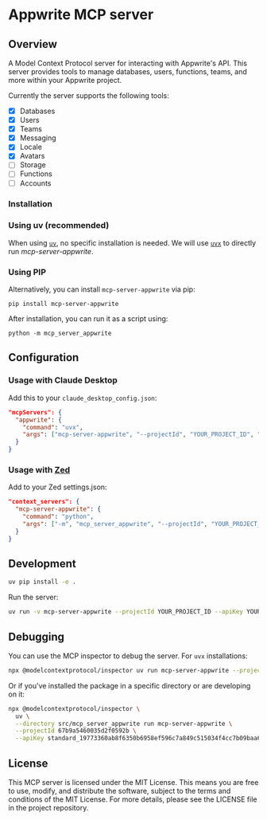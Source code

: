 # Appwrite MCP server

## Overview

A Model Context Protocol server for interacting with Appwrite's API. This server provides tools to manage databases, users, functions, teams, and more within your Appwrite project.

Currently the server supports the following tools:

- [x] Databases
- [x] Users
- [x] Teams
- [x] Messaging
- [x] Locale
- [x] Avatars
- [ ] Storage
- [ ] Functions
- [ ] Accounts

### Installation

### Using uv (recommended)

When using [`uv`](https://docs.astral.sh/uv/), no specific installation is needed. We will use [`uvx`](https://docs.astral.sh/uv/guides/tools/) to directly run *mcp-server-appwrite*.

### Using PIP

Alternatively, you can install `mcp-server-appwrite` via pip:

```
pip install mcp-server-appwrite
```

After installation, you can run it as a script using:

```
python -m mcp_server_appwrite
```

## Configuration

### Usage with Claude Desktop

Add this to your `claude_desktop_config.json`:

```json
"mcpServers": {
  "appwrite": {
    "command": "uvx",
    "args": ["mcp-server-appwrite", "--projectId", "YOUR_PROJECT_ID", "--apiKey", "YOUR_API_KEY"]
  }
}
```

### Usage with [Zed](https://github.com/zed-industries/zed)

Add to your Zed settings.json:

```json
"context_servers": {
  "mcp-server-appwrite": {
    "command": "python",
    "args": ["-m", "mcp_server_appwrite", "--projectId", "YOUR_PROJECT_ID", "--apiKey", "YOUR_API_KEY"]
  }
}
```

## Development

```bash
uv pip install -e .
```

Run the server:

```bash
uv run -v mcp-server-appwrite --projectId YOUR_PROJECT_ID --apiKey YOUR_API_KEY --endpoint YOUR_ENDPOINT
```

## Debugging

You can use the MCP inspector to debug the server. For `uvx` installations:

```bash
npx @modelcontextprotocol/inspector uv run mcp-server-appwrite --projectId YOUR_PROJECT_ID --apiKey YOUR_API_KEY --endpoint YOUR_ENDPOINT
```

Or if you've installed the package in a specific directory or are developing on it:

```bash
npx @modelcontextprotocol/inspector \
  uv \
  --directory src/mcp_server_appwrite run mcp-server-appwrite \
  --projectId 67b9a5460035d2f0592b \
  --apiKey standard_19773360ab8f6350b6958ef596c7a849c515034f4cc7b09baa622788c34d40002e2f5ad7570bcbe06a81f845ba43b3e3086097ddc261a40d1396d6a048609a7a06ac88b8587e3a6ba5143626b819bb744a1266e9cdfa95fe2b537a41b2a8fafe6c73afd8d1ed4dcb8009f9b44407a0d72ed263ea34bf0c394324abfc8367029e
```

## License

This MCP server is licensed under the MIT License. This means you are free to use, modify, and distribute the software, subject to the terms and conditions of the MIT License. For more details, please see the LICENSE file in the project repository.